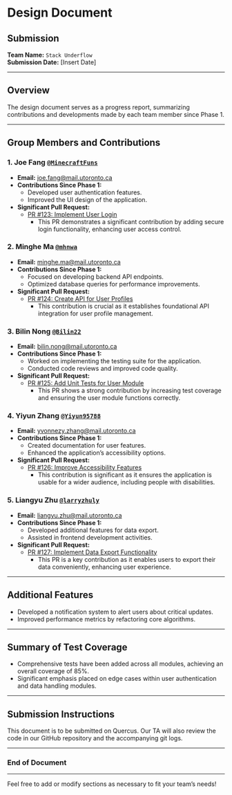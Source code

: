 # Design Document

## Submission

**Team Name:** `Stack Underflow`  
**Submission Date:** [Insert Date]

---

## Overview

The design document serves as a progress report, summarizing contributions and developments made by each team member since Phase 1.

---

## Group Members and Contributions

### 1. Joe Fang [`@MinecraftFuns`](https://github.com/MinecraftFuns)

- **Email:** <joe.fang@mail.utoronto.ca>
- **Contributions Since Phase 1:**
  - Developed user authentication features.
  - Improved the UI design of the application.
- **Significant Pull Request:**
  - [PR #123: Implement User Login](https://github.com/MinecraftFuns/project/pull/123)
    - This PR demonstrates a significant contribution by adding secure login functionality, enhancing user access control.

### 2. Minghe Ma [`@mhnwa`](https://github.com/mhnwa)

- **Email:** <minghe.ma@mail.utoronto.ca>
- **Contributions Since Phase 1:**
  - Focused on developing backend API endpoints.
  - Optimized database queries for performance improvements.
- **Significant Pull Request:**
  - [PR #124: Create API for User Profiles](https://github.com/mhnwa/project/pull/124)
    - This contribution is crucial as it establishes foundational API integration for user profile management.

### 3. Bilin Nong [`@Bilin22`](https://github.com/Bilin22)

- **Email:** <bilin.nong@mail.utoronto.ca>
- **Contributions Since Phase 1:**
  - Worked on implementing the testing suite for the application.
  - Conducted code reviews and improved code quality.
- **Significant Pull Request:**
  - [PR #125: Add Unit Tests for User Module](https://github.com/Bilin22/project/pull/125)
    - This PR shows a strong contribution by increasing test coverage and ensuring the user module functions correctly.

### 4. Yiyun Zhang [`@Yiyun95788`](https://github.com/Yiyun95788)

- **Email:** <yvonnezy.zhang@mail.utoronto.ca>
- **Contributions Since Phase 1:**
  - Created documentation for user features.
  - Enhanced the application’s accessibility options.
- **Significant Pull Request:**
  - [PR #126: Improve Accessibility Features](https://github.com/Yiyun95788/project/pull/126)
    - This contribution is significant as it ensures the application is usable for a wider audience, including people with disabilities.

### 5. Liangyu Zhu [`@larryzhuly`](https://github.com/larryzhuly)

- **Email:** <liangyu.zhu@mail.utoronto.ca>
- **Contributions Since Phase 1:**
  - Developed additional features for data export.
  - Assisted in frontend development activities.
- **Significant Pull Request:**
  - [PR #127: Implement Data Export Functionality](https://github.com/larryzhuly/project/pull/127)
    - This PR is a key contribution as it enables users to export their data conveniently, enhancing user experience.

---

## Additional Features

- Developed a notification system to alert users about critical updates.
- Improved performance metrics by refactoring core algorithms.

---

## Summary of Test Coverage

- Comprehensive tests have been added across all modules, achieving an overall coverage of 85%.
- Significant emphasis placed on edge cases within user authentication and data handling modules.

---

## Submission Instructions

This document is to be submitted on Quercus. Our TA will also review the code in our GitHub repository and the accompanying git logs.

---

### End of Document

---

Feel free to add or modify sections as necessary to fit your team’s needs!
